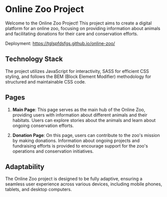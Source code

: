 
# Online Zoo Project

Welcome to the Online Zoo Project! This project aims to create a digital platform for an online zoo, focusing on providing information about animals and facilitating donations for their care and conservation efforts.

Deployment: https://tglspfdsfgs.github.io/online-zoo/

## Technology Stack

The project utilizes JavaScript for interactivity, SASS for efficient CSS styling, and follows the BEM (Block Element Modifier) methodology for structured and maintainable CSS code.

## Pages

1.  **Main Page**: This page serves as the main hub of the Online Zoo, providing users with information about different animals and their habitats. Users can explore stories about the animals and learn about ongoing conservation efforts.
    
2.  **Donation Page**: On this page, users can contribute to the zoo's mission by making donations. Information about ongoing projects and fundraising efforts is provided to encourage support for the zoo's operations and conservation initiatives.
    

## Adaptability

The Online Zoo project is designed to be fully adaptive, ensuring a seamless user experience across various devices, including mobile phones, tablets, and desktop computers.

